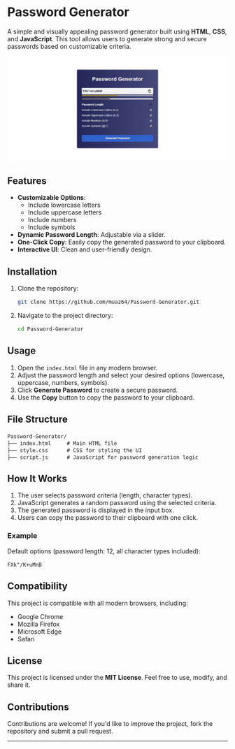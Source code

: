 
# Password Generator

A simple and visually appealing password generator built using **HTML**, **CSS**, and **JavaScript**. This tool allows users to generate strong and secure passwords based on customizable criteria.

![Password Generator Screenshot](./Screenshot_3-1-2025_16613_127.0.0.1.jpeg)

## Features

- **Customizable Options**: 
  - Include lowercase letters
  - Include uppercase letters
  - Include numbers
  - Include symbols
- **Dynamic Password Length**: Adjustable via a slider.
- **One-Click Copy**: Easily copy the generated password to your clipboard.
- **Interactive UI**: Clean and user-friendly design.

## Installation

1. Clone the repository:
   ```bash
   git clone https://github.com/muaz64/Password-Generator.git
   ```
2. Navigate to the project directory:
   ```bash
   cd Password-Generator
   ```

## Usage

1. Open the `index.html` file in any modern browser.
2. Adjust the password length and select your desired options (lowercase, uppercase, numbers, symbols).
3. Click **Generate Password** to create a secure password.
4. Use the **Copy** button to copy the password to your clipboard.

## File Structure

```
Password-Generator/
├── index.html     # Main HTML file
├── style.css      # CSS for styling the UI
├── script.js      # JavaScript for password generation logic

```

## How It Works

1. The user selects password criteria (length, character types).
2. JavaScript generates a random password using the selected criteria.
3. The generated password is displayed in the input box.
4. Users can copy the password to their clipboard with one click.

### Example

Default options (password length: 12, all character types included):
```
FXk"/K+uMnB
```

## Compatibility

This project is compatible with all modern browsers, including:
- Google Chrome
- Mozilla Firefox
- Microsoft Edge
- Safari

## License

This project is licensed under the **MIT License**. Feel free to use, modify, and share it.

## Contributions

Contributions are welcome! If you'd like to improve the project, fork the repository and submit a pull request.

---

